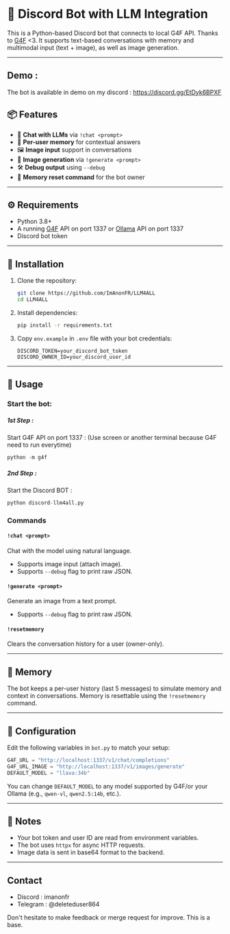 # 🤖 Discord Bot with LLM Integration

This is a Python-based Discord bot that connects to local G4F API. Thanks to [G4F](https://github.com/xtekky/gpt4free) <3. It supports text-based conversations with memory and multimodal input (text + image), as well as image generation.

---

## Demo : 

The bot is available in demo on my discord : https://discord.gg/EtDyk6BPXF

## 📦 Features

- 💬 **Chat with LLMs** via `!chat <prompt>`
- 🧠 **Per-user memory** for contextual answers
- 🖼️ **Image input** support in conversations
- 🎨 **Image generation** via `!generate <prompt>`
- 🛠️ **Debug output** using `--debug`
- 🔄 **Memory reset command** for the bot owner

---

## ⚙️ Requirements

- Python 3.8+
- A running [G4F](https://github.com/xtekky/gpt4free)  API on port 1337 or [Ollama](https://ollama.com/) API on port 1337
- Discord bot token

---

## 🧪 Installation

1. Clone the repository:
   ```bash
   git clone https://github.com/ImAnonFR/LLM4ALL
   cd LLM4ALL
   ```

2. Install dependencies:
   ```bash
   pip install -r requirements.txt
   ```

3. Copy `env.example` in `.env` file  with your bot credentials:
   ```
   DISCORD_TOKEN=your_discord_bot_token
   DISCORD_OWNER_ID=your_discord_user_id
   ```

---

## 🚀 Usage

### Start the bot:

##### 1st Step :

Start G4F API on port 1337 : (Use screen or another terminal because G4F need to run everytime)

```python
python -m g4f
```

##### 2nd Step :

Start the Discord BOT : 

```python
python discord-llm4all.py
```




### Commands

#### `!chat <prompt>`
Chat with the model using natural language.

- Supports image input (attach image).
- Supports `--debug` flag to print raw JSON.

#### `!generate <prompt>`
Generate an image from a text prompt.

- Supports `--debug` flag to print raw JSON.

#### `!resetmemory`
Clears the conversation history for a user (owner-only).

---

## 🧠 Memory

The bot keeps a per-user history (last 5 messages) to simulate memory and context in conversations. Memory is resettable using the `!resetmemory` command.

---

## 🧩 Configuration

Edit the following variables in `bot.py` to match your setup:

```python
G4F_URL = "http://localhost:1337/v1/chat/completions"
G4F_URL_IMAGE = "http://localhost:1337/v1/images/generate"
DEFAULT_MODEL = "llava:34b"
```

You can change `DEFAULT_MODEL` to any model supported by G4F/or your Ollama  (e.g., `qwen-vl`, `qwen2.5:14b`, etc.).

---

## 🔐 Notes

- Your bot token and user ID are read from environment variables.
- The bot uses `httpx` for async HTTP requests.
- Image data is sent in base64 format to the backend.

---

## Contact

- Discord : imanonfr
- Telegram : @deleteduser864


Don't hesitate to make feedback or merge request for improve. This is a base.
